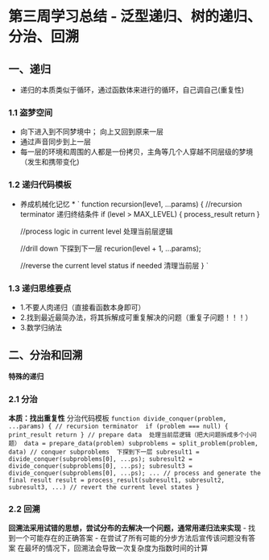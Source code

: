 # 第三周学习总结 - 泛型递归、树的递归、分治、回溯 #

## 一、递归 ##
- 递归的本质类似于循环，通过函数体来进行的循环，自己调自己(重复性)
### 1.1 盗梦空间 ###
- 向下进入到不同梦境中； 向上又回到原来一层
- 通过声音同步到上一层
- 每一层的环境和周围的人都是一份拷贝，主角等几个人穿越不同层级的梦境（发生和携带变化)
### 1.2 递归代码模板 ###
* 养成机械化记忆 *
`
function recursion(leve1, ...params) {
    //recursion terminator 递归终结条件
    if (level > MAX_LEVEL) {
        process_result
        return 
    }

    //process logic in current level 处理当前层逻辑

    //drill down 下探到下一层
    recurion(level + 1, ...params);

    //reverse the current level status if needed  清理当前层
}
`
### 1.3 递归思维要点 ###
- 1.不要人肉递归（直接看函数本身即可）
- 2.找到最近最简办法，将其拆解成可重复解决的问题（重复子问题！！！）
- 3.数学归纳法 

## 二、分治和回溯 ## 
**特殊的递归**
### 2.1 分治 ###
**本质：找出重复性**
分治代码模板
`
function divide_conquer(problem, ...params) {
    // recursion terminator 
    if (problem === null) {
        print_result
        return
    }
    // prepare data  处理当前层逻辑（把大问题拆成多个小问题）
    data = prepare_data(problem)
    subproblems = split_problem(problem, data)
    // conquer subproblems  下探到下一层
    subresult1 = divide_conquer(subproblems[0], ...ps);
    subresult2 = divide_conquer(subproblems[0], ...ps);
    subresult3 = divide_conquer(subproblems[0], ...ps);
    ...
    // process and generate the final result
    result = process_result(subresult1, subresult2, subresult3, ...)
    // revert the current level states
}
`

### 2.2 回溯 ###
**回溯法采用试错的思想，尝试分布的去解决一个问题，通常用递归法来实现**
    - 找到一个可能存在的正确答案
    - 在尝试了所有可能的分步方法后宣传该问题没有答案
    在最坏的情况下，回溯法会导致一次复杂度为指数时间的计算